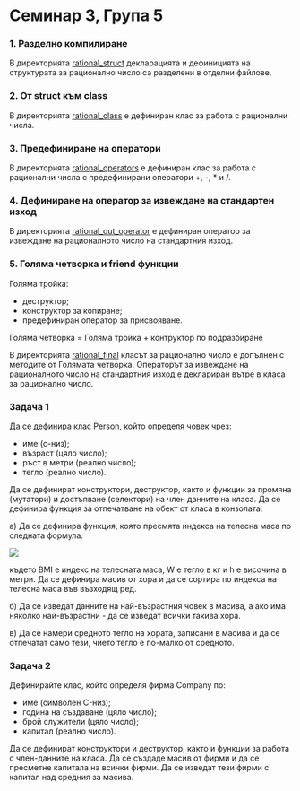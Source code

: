 # Семинар 3, Група 5

### 1. Разделно компилиране
В директорията [rational_struct](./rational_struct/) декларацията и дефиницията на структурата за рационално число са разделени в отделни файлове.

### 2. От struct към class
В директорията [rational_class](./rational_class/) е дефиниран клас за работа с рационални числа.

### 3. Предефиниране на оператори
В директорията [rational_operators](./rational_operators/) е дефиниран клас за работа с рационални числа с предефинирани оператори +, -, * и /.

### 4. Дефиниране на оператор за извеждане на стандартен изход
В директорията [rational_out_operator](./rational_out_operator/) е дефиниран оператор за извеждане на рационалното число на стандартния изход.

### 5. Голяма четворка и friend функции
Голяма тройка:
- деструктор;
- конструктор за копиране;
- предефиниран оператор за присвояване.

Голяма четворка = Голяма тройка + контруктор по подразбиране

В директорията [rational_final](./rational_final/) класът за рационално число е допълнен с методите от Голямата четворка. Операторът за извеждане на рационалното число на стандартния изход е деклариран вътре в класа за рационално число.

### Задача 1
Да се дефинира клас Person, който определя човек чрез:
- име (c-низ);
- възраст (цяло число);
- ръст в метри (реално число);
- тегло (реално число).

Да се дефинират конструктори, деструктор, както и функции за промяна (мутатори) и достъпване (селектори) на член данните на класа. Да се дефинира функция за отпечатване на обект от класа в конзолата.

а) Да се дефинира функция, която пресмята индекса на телесна маса по следната формула:

<img src="https://render.githubusercontent.com/render/math?math=BMI=\frac{W}{h^2},">

където BMI е индекс на телесната маса, W е тегло в кг и h е височина в метри.
Да се дефинира масив от хора и да се сортира по индекса на телесна маса във възходящ ред.

б) Да се изведат данните на най-възрастния човек в масива, а ако има няколко най-възрастни - да се изведат всички такива хора.

в) Да се намери средното тегло на хората, записани в масива и да се отпечатат само тези, чието тегло е по-малко от средното.

### Задача 2
Дефинирайте клас, който определя фирма Company по:
- име (символен C-низ);
- година на създаване (цяло число);
- брой служители (цяло число);
- капитал (реално число).

Да се дефинират конструктори и деструктор, както и функции за работа с член-данните на класа. Да се създаде масив от фирми и да се пресметне капитала на всички фирми. Да се изведат тези фирми с капитал над средния за масива.
